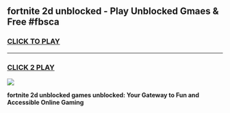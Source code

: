 
## fortnite 2d unblocked - Play Unblocked Gmaes & Free #fbsca
<h3>
<a href="https://news.freeplayer.one?title=fortnite_2d_unblocked&ref=24F">CLICK TO PLAY</a></h3>
<hr>

<h3>
<a href="https://news.freeplayer.one?title=fortnite_2d_unblocked&ref=24F">CLICK 2 PLAY</a>
  
</h3>

<a href="https://news.freeplayer.one?title=fortnite_2d_unblocked&ref=24F/"><img src="https://clearcache.store/games.png"></a>


**fortnite 2d unblocked games unblocked: Your Gateway to Fun and Accessible Online Gaming**

